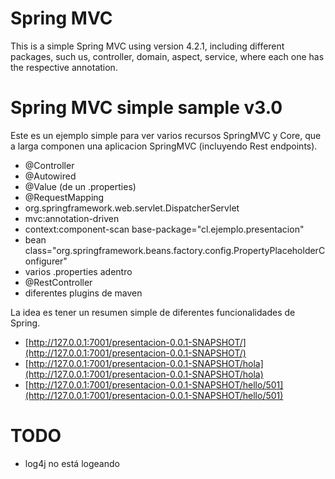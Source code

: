 # Spring MVC

This is a simple Spring MVC using version 4.2.1, including different packages, such us, controller, domain, aspect, service, where each one has the respective annotation.

# Spring MVC simple sample v3.0


Este es un ejemplo simple para ver varios recursos SpringMVC y Core, que a larga componen una aplicacion SpringMVC (incluyendo Rest endpoints).

- @Controller
- @Autowired
- @Value (de un .properties)
- @RequestMapping
- org.springframework.web.servlet.DispatcherServlet
- mvc:annotation-driven
- context:component-scan base-package="cl.ejemplo.presentacion"
- bean class="org.springframework.beans.factory.config.PropertyPlaceholderConfigurer"
- varios .properties adentro
- @RestController
- diferentes plugins de maven

La idea es tener un resumen simple de diferentes funcionalidades de Spring.


* [http://127.0.0.1:7001/presentacion-0.0.1-SNAPSHOT/](http://127.0.0.1:7001/presentacion-0.0.1-SNAPSHOT/)
* [http://127.0.0.1:7001/presentacion-0.0.1-SNAPSHOT/hola](http://127.0.0.1:7001/presentacion-0.0.1-SNAPSHOT/hola)
* [http://127.0.0.1:7001/presentacion-0.0.1-SNAPSHOT/hello/501](http://127.0.0.1:7001/presentacion-0.0.1-SNAPSHOT/hello/501)


# TODO

- log4j no está logeando

